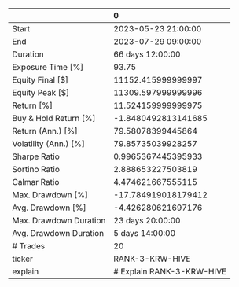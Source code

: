 |                        | 0                         |
|:-----------------------|:--------------------------|
| Start                  | 2023-05-23 21:00:00       |
| End                    | 2023-07-29 09:00:00       |
| Duration               | 66 days 12:00:00          |
| Exposure Time [%]      | 93.75                     |
| Equity Final [$]       | 11152.415999999997        |
| Equity Peak [$]        | 11309.597999999996        |
| Return [%]             | 11.524159999999975        |
| Buy & Hold Return [%]  | -1.8480492813141685       |
| Return (Ann.) [%]      | 79.58078399445864         |
| Volatility (Ann.) [%]  | 79.85735039928257         |
| Sharpe Ratio           | 0.9965367445395933        |
| Sortino Ratio          | 2.888653227503819         |
| Calmar Ratio           | 4.474621667555115         |
| Max. Drawdown [%]      | -17.784919018179412       |
| Avg. Drawdown [%]      | -4.426280621697176        |
| Max. Drawdown Duration | 23 days 20:00:00          |
| Avg. Drawdown Duration | 5 days 14:00:00           |
| # Trades               | 20                        |
| ticker                 | RANK-3-KRW-HIVE           |
| explain                | # Explain RANK-3-KRW-HIVE |